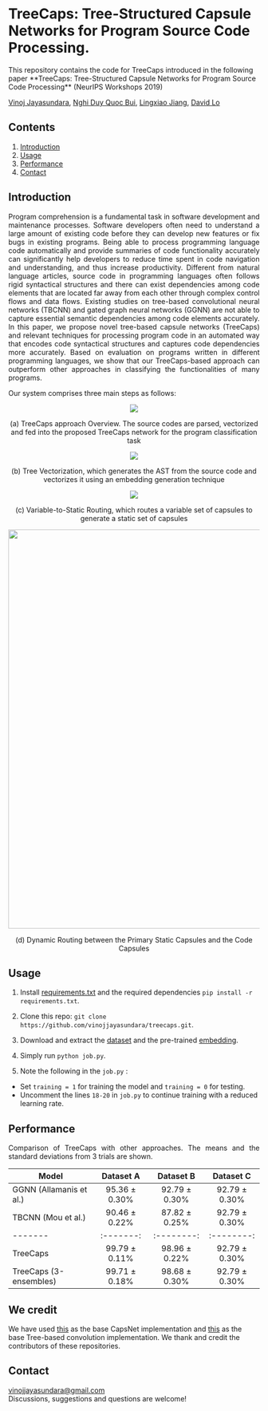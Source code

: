 # TreeCaps: Tree-Structured Capsule Networks for Program Source Code Processing.

<p aligh="center"> This repository contains the code for TreeCaps introduced in the following paper **TreeCaps: Tree-Structured Capsule Networks for Program Source Code Processing** (NeurIPS Workshops 2019) </p>

[Vinoj Jayasundara](https://scholar.google.com.sg/citations?user=2yTeZ58AAAAJ&hl=en&oi=ao), [Nghi Duy Quoc Bui](https://scholar.google.com/citations?user=QwybxYsAAAAJ&hl=en&oi=ao), [Lingxiao Jiang](https://scholar.google.com/citations?user=0hssXLPZL2YC&hl=en&oi=ao), [David Lo](https://scholar.google.com/citations?user=Ra4bt-oAAAAJ&hl=en&oi=ao)

## Contents
1. [Introduction](#introduction)
2. [Usage](#usage)
3. [Performance](#performance)
4. [Contact](#contact)

## Introduction
<p align="justify"> Program comprehension is a fundamental task in software development and maintenance processes. Software developers often need to understand a large amount of existing code before they can develop new features or fix bugs in existing programs. Being able to process programming language code automatically and provide summaries of code functionality accurately can significantly help developers to reduce time spent in code navigation and understanding, and thus increase productivity. Different from natural language articles, source code in programming languages often follows rigid syntactical structures and there can exist dependencies among code elements that are located far away from each other through complex control flows and data flows. Existing studies on tree-based convolutional neural networks (TBCNN) and gated graph neural networks (GGNN) are not able to capture essential semantic dependencies among code elements accurately. In this paper, we propose novel tree-based capsule networks (TreeCaps) and relevant techniques for processing program code in an automated way that encodes code syntactical structures and captures code dependencies more accurately. Based on evaluation on programs written in different programming languages, we show that our TreeCaps-based approach can outperform other approaches in classifying the functionalities of many programs. </p>

Our system comprises three main steps as follows:

<p align="center"><img src="https://www.dropbox.com/s/p7dj3nv9ylrvcq0/1-eps-converted-to-1.png?dl=0&raw=1"></p>
<p align="center">(a) TreeCaps approach Overview. The source codes are parsed, vectorized and fed into the proposed TreeCaps network for the program classification task</p>

<p align="center"><img src="https://www.dropbox.com/s/oixaxg0wetojhrr/2-eps-converted-to-1.png?dl=0&raw=1"></p>
<p align="center">(b) Tree Vectorization, which generates the AST from the source code and vectorizes it using an embedding generation technique</p>

<p align="center"><img src="https://www.dropbox.com/s/33idr0grw4t0sg2/3-eps-converted-to-1.png?dl=0&raw=1"></p>
<p align="center">(c) Variable-to-Static Routing, which routes a variable set of capsules to generate a static set of capsules</p>

<p align="center"><img src="https://www.dropbox.com/s/w8riczi0t6hpmkr/4-eps-converted-to-1.png?dl=0&raw=1" width="800"></p>
<p align="center">(d) Dynamic Routing between the Primary Static Capsules and the Code Capsules</p>

## Usage

1. Install [requirements.txt](https://github.com/vinojjayasundara/treecaps/blob/master/requirements.txt) and the required dependencies ```pip install -r requirements.txt```.

2. Clone this repo: ```git clone https://github.com/vinojjayasundara/treecaps.git```.

3. Download and extract the [dataset](https://drive.google.com/open?id=1qdLNPjlNfGSLm9SdbQE6Me8K7Cp4W_ee) and the pre-trained [embedding](https://drive.google.com/open?id=10QTTj6Abhnpay7UPmDdS8uHPfAlxAq8m).

4. Simply run ```python job.py```.

5. Note the following in the ```job.py``` :

* Set ```training = 1``` for training the model and ```training = 0``` for testing.
* Uncomment the lines ```18-20``` in ```job.py``` to continue training with a reduced learning rate.

## Performance

<p align="justify">Comparison of TreeCaps with other approaches. The means and the standard deviations from 3 trials are shown.</p>

Model | Dataset A | Dataset B | Dataset C   
-------|:-------:|:--------:|:--------:|
GGNN (Allamanis et al.) |95.36 ± 0.30% |92.79 ± 0.30% |92.79 ± 0.30%     
TBCNN (Mou et al.) |90.46 ± 0.22% |87.82 ± 0.25% |92.79 ± 0.30%   
-------|:-------:|:--------:|:--------:|
TreeCaps |99.79 ± 0.11% |98.96 ± 0.22% |92.79 ± 0.30%   
TreeCaps (3-ensembles) |99.71 ± 0.18% |98.68 ± 0.30% |92.79 ± 0.30%    

## We credit
We have used [this](https://github.com/naturomics/CapsNet-Tensorflow) as the base CapsNet implementation and [this](https://github.com/crestonbunch/tbcnn) as the base Tree-based convolution implementation. We thank and credit the contributors of these repositories.

## Contact

vinojjayasundara@gmail.com  
Discussions, suggestions and questions are welcome!
